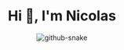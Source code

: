 <h1 align="center">Hi 👋, I'm Nicolas</h1>

<p align="center">
  <picture>
    <source media="(prefers-color-scheme: dark)" srcset="https://github.com/bircni/bircni/raw/output/github-contribution-grid-snake-dark.svg" />
    <source media="(prefers-color-scheme: light)" srcset="https://github.com/bircni/bircni/raw/output/github-contribution-grid-snake.svg" />
    <img alt="github-snake" src="github-snake.svg" />
  </picture>
</p>


<!-- <p align="center">
  <picture>
    <source media="(prefers-color-scheme: dark)" srcset="https://github-readme-stats.vercel.app/api/top-langs?username=bircni&show_icons=true&theme=dark&locale=en&layout=compact" />
    <source media="(prefers-color-scheme: light)" srcset="https://github-readme-stats.vercel.app/api/top-langs?username=bircni&show_icons=true&theme=light&locale=en&layout=compact" />
    <img alt="Stats" src="stats.svg" />
  </picture>
</p>
-->

